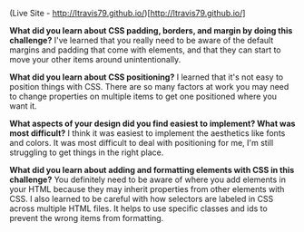 (Live Site - http://ltravis79.github.io/)[http://ltravis79.github.io/]

**What did you learn about CSS padding, borders, and margin by doing this challenge?**
I've learned that you really need to be aware of the default margins and padding that come with elements, and that they can start to move your other items around unintentionally.

**What did you learn about CSS positioning?**
I learned that it's not easy to position things with CSS.  There are so many factors at work you may need to change properties on multiple items to get one positioned where you want it.

**What aspects of your design did you find easiest to implement? What was most difficult?**
I think it was easiest to implement the aesthetics like fonts and colors.  It was most difficult to deal with positioning for me, I'm still struggling to get things in the right place.

**What did you learn about adding and formatting elements with CSS in this challenge?**
You definitely need to be aware of where you add elements in your HTML because they may inherit properties from other elements with CSS.  I also learned to be careful with how selectors are labeled in CSS across multiple HTML files.  It helps to use specific classes and ids to prevent the wrong items from formatting.
